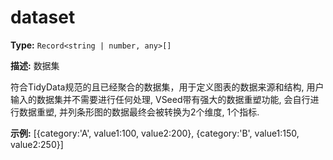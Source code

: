 # dataset

**Type:** `Record<string | number, any>[]`

**描述:**
数据集
  
  符合TidyData规范的且已经聚合的数据集，用于定义图表的数据来源和结构, 用户输入的数据集并不需要进行任何处理, VSeed带有强大的数据重塑功能, 会自行进行数据重塑, 并列条形图的数据最终会被转换为2个维度, 1个指标.

**示例:**
[{category:'A', value1:100, value2:200}, {category:'B', value1:150, value2:250}]

